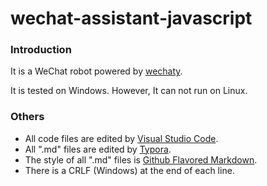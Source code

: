 # wechat-assistant-javascript

### Introduction

It is a WeChat robot powered by [wechaty](https://github.com/wechaty/wechaty).

It is tested on Windows. However, It can not run on Linux.

### Others

- All code files are edited by [Visual Studio Code](https://code.visualstudio.com/).
- All ".md" files are edited by [Typora](http://typora.io/).
- The style of all ".md" files is [Github Flavored Markdown](https://guides.github.com/features/mastering-markdown/#GitHub-flavored-markdown).
- There is a CRLF (Windows) at the end of each line.
